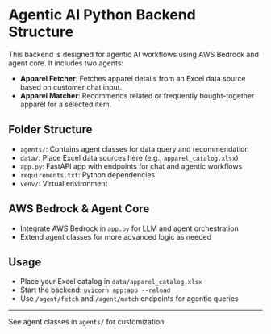 # Agentic AI Python Backend Structure

This backend is designed for agentic AI workflows using AWS Bedrock and agent core. It includes two agents:

- **Apparel Fetcher**: Fetches apparel details from an Excel data source based on customer chat input.
- **Apparel Matcher**: Recommends related or frequently bought-together apparel for a selected item.

## Folder Structure
- `agents/`: Contains agent classes for data query and recommendation
- `data/`: Place Excel data sources here (e.g., `apparel_catalog.xlsx`)
- `app.py`: FastAPI app with endpoints for chat and agentic workflows
- `requirements.txt`: Python dependencies
- `venv/`: Virtual environment

## AWS Bedrock & Agent Core
- Integrate AWS Bedrock in `app.py` for LLM and agent orchestration
- Extend agent classes for more advanced logic as needed

## Usage
- Place your Excel catalog in `data/apparel_catalog.xlsx`
- Start the backend: `uvicorn app:app --reload`
- Use `/agent/fetch` and `/agent/match` endpoints for agentic queries

---

See agent classes in `agents/` for customization.
